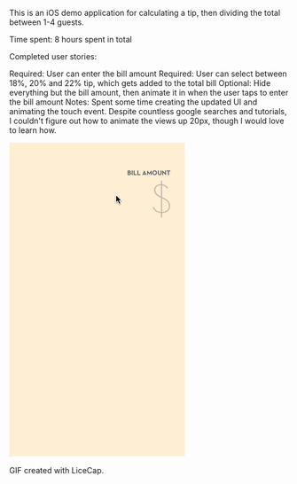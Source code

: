 This is an iOS demo application for calculating a tip, then dividing the total between 1-4 guests.

Time spent: 8 hours spent in total

Completed user stories:

Required: User can enter the bill amount
Required: User can select between 18%, 20% and 22% tip, which gets added to the total bill
Optional: Hide everything but the bill amount, then animate it in when the user taps to enter the bill amount
Notes: Spent some time creating the updated UI and animating the touch event. Despite countless google searches and tutorials, I couldn't figure out how to animate the views up 20px, though I would love to learn how.

<img src="https://github.com/dmuro2/tips/blob/master/tips/Resources/Images/StraightTipn.gif" alt="lets see how this looks">

GIF created with LiceCap.